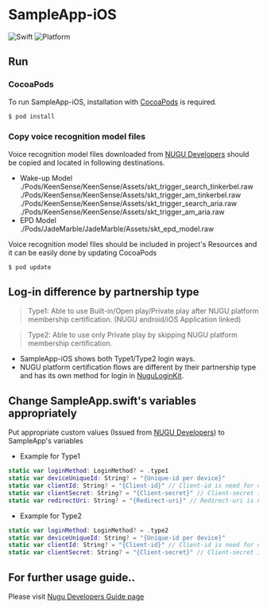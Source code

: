 # SampleApp-iOS
![Swift](https://img.shields.io/badge/swift-5.0-orange) ![Platform](https://img.shields.io/badge/platform-iOS-lightgrey)

## Run
### CocoaPods
To run SampleApp-iOS, installation with [CocoaPods](https://cocoapods.org) is required.
```bash
$ pod install
```
### Copy voice recognition model files
Voice recognition model files downloaded from [NUGU Developers](https://developers.nugu.co.kr) should be copied and located in following destinations.
- Wake-up Model  
./Pods/KeenSense/KeenSense/Assets/skt_trigger_search_tinkerbel.raw  
./Pods/KeenSense/KeenSense/Assets/skt_trigger_am_tinkerbel.raw  
./Pods/KeenSense/KeenSense/Assets/skt_trigger_search_aria.raw  
./Pods/KeenSense/KeenSense/Assets/skt_trigger_am_aria.raw
- EPD Model  
./Pods/JadeMarble/JadeMarble/Assets/skt_epd_model.raw

Voice recognition model files should be included in project's Resources and it can be easily done by updating CocoaPods
```bash
$ pod update
```

## Log-in difference by partnership type
> Type1: Able to use Built-in/Open play/Private play after NUGU platform membership certification. (NUGU android/iOS Application linked)

> Type2: Able to use only Private play by skipping NUGU platform membership certification.

- SampleApp-iOS shows both Type1/Type2 login ways.
- NUGU platform certification flows are different by their partnership type and has its own method for login in [NuguLoginKit](https://github.com/nugu-developers/nugu-login-kit-ios).

## Change SampleApp.swift's variables appropriately
Put appropriate custom values (Issued from [NUGU Developers](https://developers.nugu.co.kr)) to SampleApp's variables 

- Example for Type1
```swift
static var loginMethod: LoginMethod? = .type1
static var deviceUniqueId: String? = "{Unique-id per device}"
static var clientId: String? = "{Client-id}" // Client-id is need for oauth-authorization
static var clientSecret: String? = "{Client-secret}" // Client-secret is need for oauth-authorization
static var redirectUri: String? = "{Redirect-uri}" // Redirect-uri is need for oauth-authorization
```
- Example for Type2
```swift
static var loginMethod: LoginMethod? = .type2
static var deviceUniqueId: String? = "{Unique-id per device}"
static var clientId: String? = "{Client-id}" // Client-id is need for oauth-authorization
static var clientSecret: String? = "{Client-secret}" // Client-secret is need for oauth-authorization
```

## For further usage guide..
Please visit [Nugu Developers Guide page](https://developers-doc.nugu.co.kr/nugu-sdk/platform/ios)

